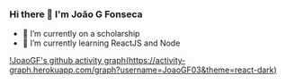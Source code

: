 ### Hi there 👋 I'm João G Fonseca

- 🔭 I’m currently on a scholarship
- 🌱 I’m currently learning ReactJS and Node

[!JoaoGF's github activity graph(https://activity-graph.herokuapp.com/graph?username=JoaoGF03&theme=react-dark)](https://github.com/JoaoGF03/github-readme-activity-graph)
